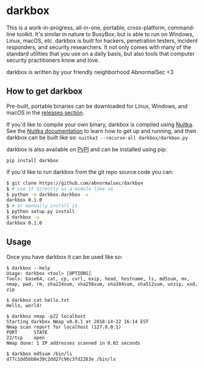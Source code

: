 # darkbox

This is a work-in-progress, all-in-one, portable, cross-platform, command-line toolkit. It's similar in nature to BusyBox, but is able to run on Windows, Linux, macOS, etc. darkbox is built for hackers, penetration testers, incident responders, and security researchers. It not only comes with many of the standard utilities that you use on a daily basis, but also tools that computer security practitioners know and love.

darkbox is written by your friendly neighborhood AbnormalSec <3

## How to get darkbox

Pre-built, portable binaries can be downloaded for Linux, Windows, and macOS in the [releases section](https://github.com/AbnormalSec/darkbox/releases).

If you'd like to compile your own binary, darkbox is compiled using [Nuitka](http://nuitka.net/). See the [Nuitka documentation](http://nuitka.net/pages/documentation.html) to learn how to get up and running, and then darkbox can be built like so: `nuitka3 --recurse-all darkbox/darkbox.py`

darkbox is also available on [PyPI](https://pypi.org/project/darkbox/) and can be installed using pip:
```
pip install darkbox
```

If you'd like to run darkbox from the git repo source code you can:
```bash
$ git clone https://github.com/abnormalsec/darkbox
$ # use it directly as a module like so
$ python -m darkbox.darkbox -v
darkbox 0.1.0
$ # or manually install it
$ python setup.py install
$ darkbox -v
darkbox 0.1.0
```

## Usage

Once you have darkbox it can be used like so:
```
$ darkbox --help
Usage: darkbox <tool> [OPTIONS]
Tools: base64, cat, cp, curl, exip, head, hostname, ls, md5sum, mv, nmap, pwd, rm, sha224sum, sha256sum, sha384sum, sha512sum, unzip, xxd, zip

$ darkbox cat hello.txt
Hello, world!

$ darkbox nmap -p22 localhost
Starting darkbox Nmap v0.0.1 at 2018-14-22 16:14 EST
Nmap scan report for localhost (127.0.0.1)
PORT      STATE
22/tcp    open
Nmap done: 1 IP addresses scanned in 0.02 seconds

$ darkbox md5sum /bin/ls
d77c1dd5bb8e39c2dd27c96c3fd2263e /bin/ls
```